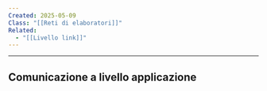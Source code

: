 ```yaml
---
Created: 2025-05-09
Class: "[[Reti di elaboratori]]"
Related:
  - "[[Livello link]]"
---
```

---
## Comunicazione a livello applicazione
